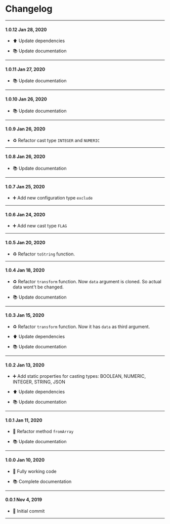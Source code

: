 # Changelog

---

#### 1.0.12 Jan 28, 2020

-   ⬆️ Update dependencies

-   📚 Update documentation

---

#### 1.0.11 Jan 27, 2020

-   📚 Update documentation

---

#### 1.0.10 Jan 26, 2020

-   📚 Update documentation

---

#### 1.0.9 Jan 26, 2020

-   ♻️ Refactor cast type `INTEGER` and `NUMERIC`

---

#### 1.0.8 Jan 26, 2020

-   📚 Update documentation

---

#### 1.0.7 Jan 25, 2020

-   ➕ Add new configuration type `exclude`

---

#### 1.0.6 Jan 24, 2020

-   ➕ Add new cast type `FLAG`

---

#### 1.0.5 Jan 20, 2020

-   ♻️ Refactor `toString` function.

---

#### 1.0.4 Jan 18, 2020

-   ♻️ Refactor `transform` function. Now `data` argument is cloned. So actual data wont't be changed.

-   📚 Update documentation

---

#### 1.0.3 Jan 15, 2020

-   ♻️ Refactor `transform` function. Now it has `data` as third argument.

-   ⬆️ Update dependencies

-   📚 Update documentation

---

#### 1.0.2 Jan 13, 2020

-   ➕ Add static properties for casting types: BOOLEAN, NUMERIC, INTEGER, STRING, JSON

-   ⬆️ Update dependencies

-   📚 Update documentation

---

#### 1.0.1 Jan 11, 2020

-   🔨 Refactor method `fromArray`

-   📚 Update documentation

---

#### 1.0.0 Jan 10, 2020

-   🎉 Fully working code

-   📚 Complete documentation

---

#### 0.0.1 Nov 4, 2019

-   🎉 Initial commit

---

